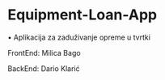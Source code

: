 # Equipment-Loan-App

• Aplikacija za zaduživanje opreme u tvrtki

FrontEnd: Milica Bago

BackEnd: Dario Klarić
